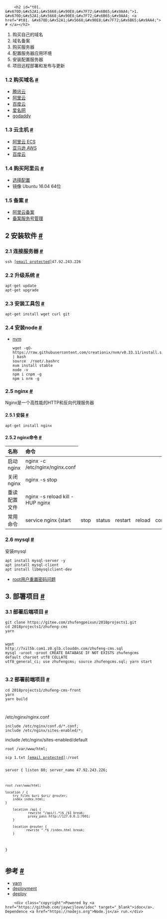 
        <h2 id="t01. &#x670D;&#x52A1;&#x5668;&#x90E8;&#x7F72;&#x6B65;&#x9AA4;">1. &#x670D;&#x52A1;&#x5668;&#x90E8;&#x7F72;&#x6B65;&#x9AA4; <a href="#t01. &#x670D;&#x52A1;&#x5668;&#x90E8;&#x7F72;&#x6B65;&#x9AA4;"> # </a></h2>
<ol>
<li>&#x8D2D;&#x4E70;&#x81EA;&#x5DF1;&#x7684;&#x57DF;&#x540D;</li>
<li>&#x57DF;&#x540D;&#x5907;&#x6848;</li>
<li>&#x8D2D;&#x4E70;&#x670D;&#x52A1;&#x5668;</li>
<li>&#x914D;&#x7F6E;&#x670D;&#x52A1;&#x5668;&#x5E94;&#x7528;&#x73AF;&#x5883;</li>
<li>&#x5B89;&#x88C5;&#x914D;&#x7F6E;&#x670D;&#x52A1;&#x5668;</li>
<li>&#x9879;&#x76EE;&#x8FDC;&#x7A0B;&#x90E8;&#x7F72;&#x548C;&#x53D1;&#x5E03;&#x4E0E;&#x66F4;&#x65B0;</li>
</ol>
<h3 id="t11.2 &#x8D2D;&#x4E70;&#x57DF;&#x540D;">1.2 &#x8D2D;&#x4E70;&#x57DF;&#x540D; <a href="#t11.2 &#x8D2D;&#x4E70;&#x57DF;&#x540D;"> # </a></h3>
<ul>
<li><a href="https://dnspod.cloud.tencent.com/">&#x817E;&#x8BAF;&#x4E91;</a></li>
<li><a href="https://wanwang.aliyun.com/">&#x963F;&#x91CC;&#x4E91;</a></li>
<li><a href="https://cloud.baidu.com/product/bcd.html">&#x767E;&#x5EA6;&#x4E91;</a></li>
<li><a href="https://www.22.cn/">&#x7231;&#x540D;&#x7F51;</a></li>
<li><a href="https://sg.godaddy.com/">godaddy</a></li>
</ul>
<h3 id="t21.3 &#x4E91;&#x4E3B;&#x673A;">1.3 &#x4E91;&#x4E3B;&#x673A; <a href="#t21.3 &#x4E91;&#x4E3B;&#x673A;"> # </a></h3>
<ul>
<li><a href="https://www.aliyun.com/">&#x963F;&#x91CC;&#x4E91; ECS</a></li>
<li><a href="https://aws.amazon.com/cn/">&#x4E9A;&#x9A6C;&#x900A; AWS</a></li>
<li><a href="https://cloud.baidu.com/">&#x767E;&#x5EA6;&#x4E91;</a></li>
</ul>
<h3 id="t31.4 &#x8D2D;&#x4E70;&#x963F;&#x91CC;&#x4E91;">1.4 &#x8D2D;&#x4E70;&#x963F;&#x91CC;&#x4E91; <a href="#t31.4 &#x8D2D;&#x4E70;&#x963F;&#x91CC;&#x4E91;"> # </a></h3>
<ul>
<li><a href="https://ecs-buy.aliyun.com/wizard/#/postpay/cn-beijing">&#x9009;&#x62E9;&#x914D;&#x7F6E;</a></li>
<li>&#x955C;&#x50CF; Ubuntu 16.04 64&#x4F4D;</li>
</ul>
<h3 id="t41.5 &#x5907;&#x6848;">1.5 &#x5907;&#x6848; <a href="#t41.5 &#x5907;&#x6848;"> # </a></h3>
<ul>
<li><a href="https://beian.aliyun.com">&#x963F;&#x91CC;&#x4E91;&#x5907;&#x6848;</a></li>
<li><a href="https://bsn.console.aliyun.com/#/bsnManagement">&#x5907;&#x6848;&#x670D;&#x52A1;&#x53F7;&#x7BA1;&#x7406;</a></li>
</ul>
<h2 id="t52 &#x5B89;&#x88C5;&#x8F6F;&#x4EF6;">2 &#x5B89;&#x88C5;&#x8F6F;&#x4EF6; <a href="#t52 &#x5B89;&#x88C5;&#x8F6F;&#x4EF6;"> # </a></h2>
<h3 id="t62.1  &#x8FDE;&#x63A5;&#x670D;&#x52A1;&#x5668;">2.1  &#x8FDE;&#x63A5;&#x670D;&#x52A1;&#x5668; <a href="#t62.1  &#x8FDE;&#x63A5;&#x670D;&#x52A1;&#x5668;"> # </a></h3>
<pre><code class="lang-js">ssh <a href="/cdn-cgi/l/email-protection" class="__cf_email__" data-cfemail="97e5f8f8e3d7">[email&#xA0;protected]</a><span class="hljs-number">47.92</span><span class="hljs-number">.243</span><span class="hljs-number">.226</span>
</code></pre>
<h3 id="t72.2 &#x5347;&#x7EA7;&#x7CFB;&#x7EDF;">2.2 &#x5347;&#x7EA7;&#x7CFB;&#x7EDF; <a href="#t72.2 &#x5347;&#x7EA7;&#x7CFB;&#x7EDF;"> # </a></h3>
<pre><code class="lang-js">apt-get update
apt-get upgrade
</code></pre>
<h3 id="t82.3 &#x5B89;&#x88C5;&#x5DE5;&#x5177;&#x5305;">2.3 &#x5B89;&#x88C5;&#x5DE5;&#x5177;&#x5305; <a href="#t82.3 &#x5B89;&#x88C5;&#x5DE5;&#x5177;&#x5305;"> # </a></h3>
<pre><code class="lang-js">apt-get install wget curl git
</code></pre>
<h3 id="t92.4 &#x5B89;&#x88C5;node">2.4 &#x5B89;&#x88C5;node <a href="#t92.4 &#x5B89;&#x88C5;node"> # </a></h3>
<ul>
<li><a href="https://github.com/creationix/nvm/blob/master/README.md">nvm</a><pre><code class="lang-js">wget -qO- https:<span class="hljs-comment">//raw.githubusercontent.com/creationix/nvm/v0.33.11/install.sh | bash</span>
source  /root/.bashrc
nvm install stable
node -v
npm i cnpm -g
npm i nrm -g
</code></pre>
</li>
</ul>
<h3 id="t102.5 nginx">2.5 nginx <a href="#t102.5 nginx"> # </a></h3>
<p>Nginx&#x662F;&#x4E00;&#x4E2A;&#x9AD8;&#x6027;&#x80FD;&#x7684;HTTP&#x548C;&#x53CD;&#x5411;&#x4EE3;&#x7406;&#x670D;&#x52A1;&#x5668;</p>
<h4 id="t112.5.1 &#x5B89;&#x88C5;">2.5.1 &#x5B89;&#x88C5; <a href="#t112.5.1 &#x5B89;&#x88C5;"> # </a></h4>
<pre><code class="lang-js">apt-get install nginx
</code></pre>
<h4 id="t122.5.2 nginx&#x547D;&#x4EE4;">2.5.2 nginx&#x547D;&#x4EE4; <a href="#t122.5.2 nginx&#x547D;&#x4EE4;"> # </a></h4>
<table>
<thead>
<tr>
<th style="text-align:left">&#x540D;&#x79F0;</th>
<th style="text-align:left">&#x547D;&#x4EE4;</th>
</tr>
</thead>
<tbody>
<tr>
<td style="text-align:left">&#x542F;&#x52A8;nginx</td>
<td style="text-align:left">nginx -c /etc/nginx/nginx.conf</td>
</tr>
<tr>
<td style="text-align:left">&#x5173;&#x95ED; nginx</td>
<td style="text-align:left">nginx -s stop</td>
</tr>
<tr>
<td style="text-align:left">&#x91CD;&#x8BFB;&#x914D;&#x7F6E;&#x6587;&#x4EF6;</td>
<td style="text-align:left">nginx -s reload kill -HUP nginx</td>
</tr>
<tr>
<td style="text-align:left">&#x5E38;&#x7528;&#x547D;&#x4EE4;</td>
<td style="text-align:left">service nginx {start</td>
<td>stop</td>
<td>status</td>
<td>restart</td>
<td>reload</td>
<td>configtest</td>
<td>}</td>
</tr>
</tbody>
</table>
<h3 id="t132.6 mysql">2.6 mysql <a href="#t132.6 mysql"> # </a></h3>
<p>&#x5B89;&#x88C5;mysql</p>
<pre><code class="lang-js">apt install mysql-server -y
apt install mysql-client
apt install libmysqlclient-dev
</code></pre>
<ul>
<li><a href="https://www.cnblogs.com/roadofstudy/p/7446690.html">root&#x7528;&#x6237;&#x91CD;&#x7F6E;&#x5BC6;&#x7801;&#x95EE;&#x9898;</a></li>
</ul>
<h2 id="t143. &#x90E8;&#x7F72;&#x9879;&#x76EE;">3. &#x90E8;&#x7F72;&#x9879;&#x76EE; <a href="#t143. &#x90E8;&#x7F72;&#x9879;&#x76EE;"> # </a></h2>
<h3 id="t153.1 &#x90E8;&#x7F72;&#x540E;&#x7AEF;&#x9879;&#x76EE;">3.1 &#x90E8;&#x7F72;&#x540E;&#x7AEF;&#x9879;&#x76EE; <a href="#t153.1 &#x90E8;&#x7F72;&#x540E;&#x7AEF;&#x9879;&#x76EE;"> # </a></h3>
<pre><code class="lang-js">git clone https:<span class="hljs-comment">//gitee.com/zhufengpeixun/2018projects1.git</span>
cd <span class="hljs-number">2018</span>projects1/zhufeng-cms
yarn

wget http:<span class="hljs-comment">//7xil5b.com1.z0.glb.clouddn.com/zhufeng-cms.sql</span>
mysql -uroot -proot
CREATE DATABASE IF NOT EXISTS zhufengcms <span class="hljs-keyword">default</span> charset utf8 COLLATE utf8_general_ci; 
use zhufengcms;
source zhufengcms.sql;
yarn start
</code></pre>
<h3 id="t163.2 &#x90E8;&#x7F72;&#x524D;&#x7AEF;&#x9879;&#x76EE;">3.2 &#x90E8;&#x7F72;&#x524D;&#x7AEF;&#x9879;&#x76EE; <a href="#t163.2 &#x90E8;&#x7F72;&#x524D;&#x7AEF;&#x9879;&#x76EE;"> # </a></h3>
<pre><code class="lang-sql">cd 2018projects1/zhufeng-cms-front
yarn 
yarn build

</code></pre>
<p>/etc/nginx/nginx.conf</p>
<pre><code class="lang-js">include /etc/nginx/conf.d<span class="hljs-comment">/*.conf;
include /etc/nginx/sites-enabled/*;
</span></code></pre>
<p>include /etc/nginx/sites-enabled/default</p>
<pre><code class="lang-js">root /<span class="hljs-keyword">var</span>/www/html;
</code></pre>
<pre><code>scp 1.txt <a href="/cdn-cgi/l/email-protection" class="__cf_email__" data-cfemail="90e2ffffe4d0a4a7bea9a2bea2a4a3bea2a2a6">[email&#xA0;protected]</a>:/root

server {
    listen 80;
    server_name 47.92.243.226;

    root /var/www/html;

    location / {
        try_files $uri $uri/ @router;
        index index.html;
    }

        location /api {
                rewrite ^/api/(.*)$ /$1 break;
                proxy_pass http://127.0.0.1:7001;
        }

        location @router {
               rewrite ^.*$ /index.html break;
        }


}
</code></pre><h2 id="t17&#x53C2;&#x8003;">&#x53C2;&#x8003; <a href="#t17&#x53C2;&#x8003;"> # </a></h2>
<ul>
<li><a href="https://yarn.bootcss.com/docs/usage/">yarn</a></li>
<li><a href="https://eggjs.org/zh-cn/core/deployment.html">deployment</a></li>
<li><a href="https://umijs.org/zh/guide/deploy.html">deploy</a></li>
</ul>

        <div class="copyright">Powered by <a href="https://github.com/jaywcjlove/idoc" target="_blank">idoc</a>. Dependence <a href="https://nodejs.org">Node.js</a> run.</div>
    